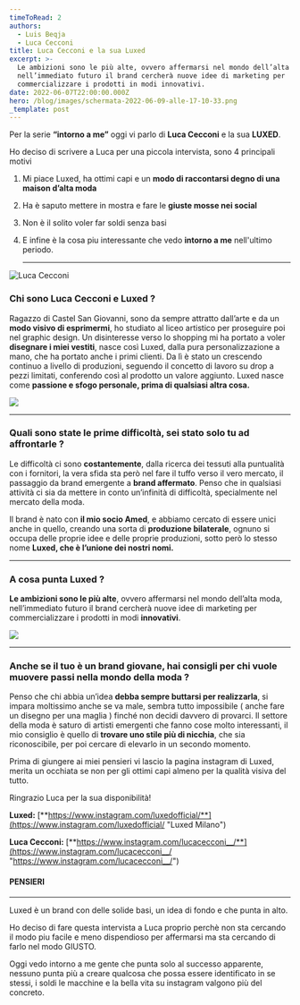 ```yaml
---
timeToRead: 2
authors:
  - Luis Beqja
  - Luca Cecconi
title: Luca Cecconi e la sua Luxed
excerpt: >-
  Le ambizioni sono le più alte, ovvero affermarsi nel mondo dell’alta moda,
  nell’immediato futuro il brand cercherà nuove idee di marketing per
  commercializzare i prodotti in modi innovativi.
date: 2022-06-07T22:00:00.000Z
hero: /blog/images/schermata-2022-06-09-alle-17-10-33.png
_template: post
---
```


Per la serie **“intorno a me”** oggi vi parlo di **Luca Cecconi** e la sua **LUXED**.

Ho deciso di scrivere a Luca per una piccola intervista, sono 4 principali motivi

1. Mi piace Luxed, ha ottimi capi e un **modo di raccontarsi degno di una maison d’alta moda**
2. Ha è saputo mettere in mostra e fare le **giuste mosse nei social**
3. Non è il solito voler far soldi senza basi
4. E infine è la cosa piu interessante che vedo **intorno a me** nell'ultimo periodo.

   ***

![Luca Cecconi](/images/schermata-2022-06-09-alle-17-10-09.png)

### Chi sono Luca Cecconi e Luxed ?

Ragazzo di Castel San Giovanni, sono da sempre attratto dall’arte e da un **modo visivo di esprimermi**, ho studiato al liceo artistico per proseguire poi nel graphic design. Un disinteresse verso lo shopping mi ha portato a voler **disegnare i miei vestiti**, nasce così Luxed, dalla pura personalizzazione a mano, che ha portato anche i primi clienti. Da lì è stato un crescendo continuo a livello di produzioni, seguendo il concetto di lavoro su drop a pezzi limitati, conferendo così al prodotto un valore aggiunto. Luxed nasce come **passione e sfogo personale, prima di qualsiasi altra cosa.**

![](/images/schermata-2022-06-09-alle-17-29-45.png)

***

### Quali sono state le prime difficoltà, sei stato solo tu ad affrontarle ?

Le difficoltà ci sono **costantemente**, dalla ricerca dei tessuti alla puntualità con i fornitori, la vera sfida sta però nel fare il tuffo verso il vero mercato, il passaggio da brand emergente a **brand affermato**. Penso che in qualsiasi attività ci sia da mettere in conto un’infinità di difficoltà, specialmente nel mercato della moda.

Il brand è nato con **il mio socio Amed**, e abbiamo cercato di essere unici anche in quello, creando una sorta di **produzione bilaterale**, ognuno si occupa delle proprie idee e delle proprie produzioni, sotto però lo stesso nome **Luxed, che è l’unione dei nostri nomi.**

***

### A cosa punta Luxed ?

**Le ambizioni sono le più alte**, ovvero affermarsi nel mondo dell’alta moda, nell’immediato futuro il brand cercherà nuove idee di marketing per commercializzare i prodotti in modi **innovativi**.

![](/images/schermata-2022-06-09-alle-17-14-10.png)

***

### Anche se il tuo è un brand giovane, hai consigli per chi vuole muovere passi nella mondo della moda ?

Penso che chi abbia un’idea **debba sempre buttarsi per realizzarla**, si impara moltissimo anche se va male, sembra tutto impossibile ( anche fare un disegno per una maglia ) finché non decidi davvero di provarci. Il settore della moda è saturo di artisti emergenti che fanno cose molto interessanti, il mio consiglio è quello di **trovare uno stile più di nicchia**, che sia riconoscibile, per poi cercare di elevarlo in un secondo momento.

Prima di giungere ai miei pensieri vi lascio la pagina instagram di Luxed, merita un occhiata se non per gli ottimi capi almeno per la qualità visiva del tutto.

Ringrazio Luca per la sua disponibilità!

**Luxed:** [**https://www.instagram.com/luxedofficial/**](https://www.instagram.com/luxedofficial/ "Luxed Milano")

**Luca Cecconi:** [**https://www.instagram.com/lucacecconi__/**](https://www.instagram.com/lucacecconi__/ "https://www.instagram.com/lucacecconi__/")

#### PENSIERI

***

Luxed è un brand con delle solide basi, un idea di fondo e che punta in alto.

Ho deciso di fare questa intervista a Luca proprio perchè non sta cercando il modo piu facile e meno dispendioso per affermarsi ma sta cercando di farlo nel modo GIUSTO.

Oggi vedo intorno a me gente che punta solo al successo apparente, nessuno punta più a creare qualcosa che possa essere identificato in se stessi, i soldi le macchine e la bella vita su instagram valgono più del concreto.
